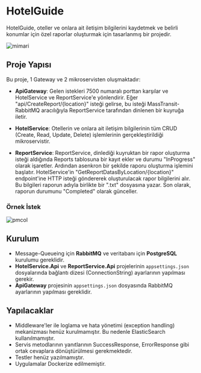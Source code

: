 # HotelGuide

HotelGuide, oteller ve onlara ait iletişim bilgilerini kaydetmek ve belirli konumlar için özel raporlar oluşturmak için tasarlanmış bir projedir.


![mimari](https://github.com/onrkrsy/HotelGuide/assets/11960564/2723fea7-1501-485f-a267-86bf45dd87c7)

## Proje Yapısı

Bu proje, 1 Gateway ve 2 mikroservisten oluşmaktadır:

- **ApiGateway**: Gelen istekleri 7500 numaralı porttan karşılar ve HotelService ve ReportService'e yönlendirir. Eğer "api/CreateReport/{location}" isteği gelirse, bu isteği MassTransit-RabbitMQ aracılığıyla ReportService tarafından dinlenen bir kuyruğa iletir.

- **HotelService**: Otellerin ve onlara ait iletişim bilgilerinin tüm CRUD (Create, Read, Update, Delete) işlemlerinin gerçekleştirildiği mikroservistir.

- **ReportService**: ReportService, dinlediği kuyruktan bir rapor oluşturma isteği aldığında Reports tablosuna bir kayıt ekler ve durumu "InProgress" olarak işaretler. Ardından asenkron bir şekilde raporu oluşturma işlemini başlatır. HotelService'in "GetReportDatasByLocation/{location}" endpoint'ine HTTP isteği göndererek oluşturulacak rapor bilgilerini alır. Bu bilgileri raporun adıyla birlikte bir ".txt" dosyasına yazar. Son olarak, raporun durumunu "Completed" olarak günceller.

### Örnek İstek
![pmcol](https://github.com/onrkrsy/HotelGuide/assets/11960564/16cc407a-b278-4f53-853e-b0c0568d6752)


## Kurulum

- Message-Queueing için **RabbitMQ** ve veritabanı için **PostgreSQL** kurulumu gereklidir.
- **HotelService.Api** ve **ReportService.Api** projelerinin `appsettings.json` dosyalarında bağlantı dizesi (ConnectionString) ayarlarının yapılması gerekir.
- **ApiGateway** projesinin `appsettings.json` dosyasında RabbitMQ ayarlarının yapılması gereklidir.

## Yapılacaklar

- Middleware'ler ile loglama ve hata yönetimi (exception handling) mekanizması henüz kurulmamıştır. Bu nedenle ElasticSearch kullanılmamıştır.
- Servis metodlarının yanıtlarının SuccessResponse, ErrorResponse gibi ortak cevaplara dönüştürülmesi gerekmektedir.
- Testler henüz yazılmamıştır.
- Uygulamalar Dockerize edilmemiştir.

